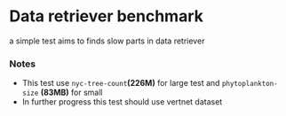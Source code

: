 # Data retriever benchmark

a simple test aims to finds slow parts in data retriever 



### Notes
- This test use `nyc-tree-count`__(226M)__ for large test and `phytoplankton-size` __(83MB)__ for small
- In further progress this test should use vertnet dataset
 